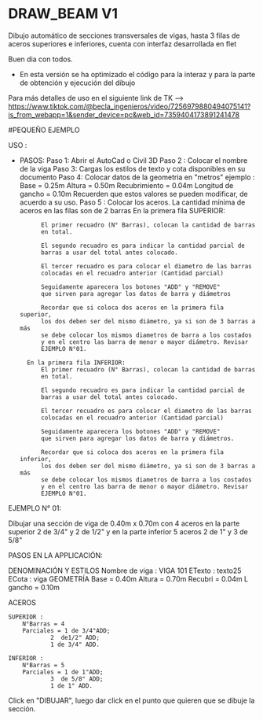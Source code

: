 # DRAW_BEAM V1
Dibujo automático de secciones transversales de vigas, hasta 3 filas de aceros superiores e inferiores, cuenta con interfaz
desarrollada en flet

Buen dia con todos.
- En esta versión se ha optimizado el código para la interaz y para la parte de obtención y ejecución
del dibujo

Para más detalles de uso en el siguiente link de TK --> https://www.tiktok.com/@becla_ingenieros/video/7256979880494075141?is_from_webapp=1&sender_device=pc&web_id=7359404173891241478

#PEQUEÑO EJEMPLO

USO : 
- PASOS:
 Paso 1: Abrir el AutoCad o Civil 3D
 Paso 2 : Colocar el nombre de la viga
 Paso 3: Cargas los estilos de texto y cota disponibles en su documento
 Paso 4: Colocar datos de la geometria en "metros" ejemplo :
			Base = 0.25m 
			Altura = 0.50m
			Recubrimiento = 0.04m
			Longitud de gancho = 0.10m
	Recuerden que estos valores se pueden modificar, de acuerdo
	a su uso.
Paso 5 : Colocar los aceros.
	La cantidad mínima de aceros en las filas son de 2 barras
		En la primera fila SUPERIOR:

			El primer recuadro (N° Barras), colocan la cantidad de barras
			en total.

			El segundo recuadro es para indicar la cantidad parcial de
			barras a usar del total antes colocado.

			El tercer recuadro es para colocar el diametro de las barras 
			colocadas en el recuadro anterior (Cantidad parcial)

			Seguidamente aparecera los botones "ADD" y "REMOVE"
			que sirven para agregar los datos de barra y diámetros
			
			Recordar que si coloca dos aceros en la primera fila superior,
			los dos deben ser del mismo diámetro, ya si son de 3 barras a más
			se debe colocar los mismos diametros de barra a los costados
			y en el centro las barra de menor o mayor diámetro. Revisar 
			EJEMPLO N°01.

		En la primera fila INFERIOR:
			El primer recuadro (N° Barras), colocan la cantidad de barras
			en total.

			El segundo recuadro es para indicar la cantidad parcial de
			barras a usar del total antes colocado.

			El tercer recuadro es para colocar el diametro de las barras 
			colocadas en el recuadro anterior (Cantidad parcial)

			Seguidamente aparecera los botones "ADD" y "REMOVE"
			que sirven para agregar los datos de barra y diámetros.

			Recordar que si coloca dos aceros en la primera fila inferior, 
			los dos deben ser del mismo diámetro, ya si son de 3 barras a más
			se debe colocar los mismos diametros de barra a los costados
			y en el centro las barra de menor o mayor diámetro. Revisar 
			EJEMPLO N°01.

EJEMPLO N° 01:

Dibujar una sección de viga de 0.40m x 0.70m con 4 aceros en la parte superior 2 de 3/4" y
2 de 1/2" y en la parte inferior 5 aceros 2 de 1" y 3 de 5/8"

PASOS EN LA APPLICACIÓN:

DENOMINACIÓN Y ESTILOS
	Nombre de viga : VIGA 101
	ETexto : texto25
	ECota : viga
GEOMETRÍA
	Base = 0.40m
	Altura = 0.70m
	Recubri = 0.04m
	L gancho = 0.10m

ACEROS

	SUPERIOR :
		N°Barras = 4
		Parciales = 1 de 3/4"ADD;
				2  de1/2" ADD; 
				1 de 3/4" ADD.

	INFERIOR :
		N°Barras = 5
		Parciales = 1 de 1"ADD;
				3  de 5/8" ADD; 
				1 de 1" ADD.

Click en "DIBUJAR", luego dar click en el punto que quieren que se dibuje la sección.
